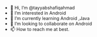 - 👋 Hi, I’m @tayyabshafiqahmad
- 👀 I’m interested in Android
- 🌱 I’m currently learning Android ,Java
- 💞️ I’m looking to collaborate on Android
- 📫 How to reach me at best.

<!---
tayyabshafiqahmad/tayyabshafiqahmad is a ✨ special ✨ repository because its `README.md` (this file) appears on your GitHub profile.
You can click the Preview link to take a look at your changes.
--->
